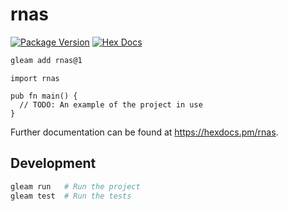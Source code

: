 # rnas

[![Package Version](https://img.shields.io/hexpm/v/rnas)](https://hex.pm/packages/rnas)
[![Hex Docs](https://img.shields.io/badge/hex-docs-ffaff3)](https://hexdocs.pm/rnas/)

```sh
gleam add rnas@1
```
```gleam
import rnas

pub fn main() {
  // TODO: An example of the project in use
}
```

Further documentation can be found at <https://hexdocs.pm/rnas>.

## Development

```sh
gleam run   # Run the project
gleam test  # Run the tests
```

